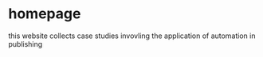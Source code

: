 # homepage
this website collects case studies invovling the application of automation in publishing

